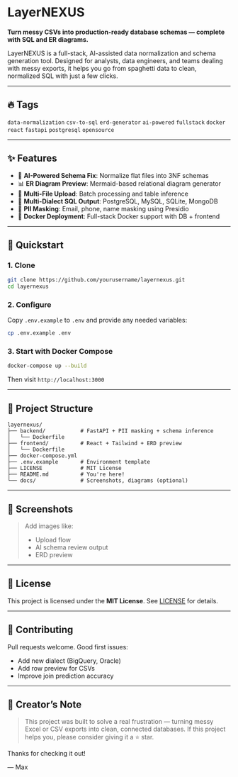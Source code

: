 # LayerNEXUS

**Turn messy CSVs into production-ready database schemas — complete with SQL and ER diagrams.**

LayerNEXUS is a full-stack, AI-assisted data normalization and schema generation tool. Designed for analysts, data engineers, and teams dealing with messy exports, it helps you go from spaghetti data to clean, normalized SQL with just a few clicks.

---

## 🔥 Tags

`data-normalization` `csv-to-sql` `erd-generator` `ai-powered` `fullstack` `docker` `react` `fastapi` `postgresql` `opensource`

---

## ✨ Features

- 🧠 **AI-Powered Schema Fix**: Normalize flat files into 3NF schemas
- 📊 **ER Diagram Preview**: Mermaid-based relational diagram generator
- 📂 **Multi-File Upload**: Batch processing and table inference
- 💾 **Multi-Dialect SQL Output**: PostgreSQL, MySQL, SQLite, MongoDB
- 🔐 **PII Masking**: Email, phone, name masking using Presidio
- 🐳 **Docker Deployment**: Full-stack Docker support with DB + frontend

---

## 🚀 Quickstart

### 1. Clone
```bash
git clone https://github.com/yourusername/layernexus.git
cd layernexus
```

### 2. Configure
Copy `.env.example` to `.env` and provide any needed variables:
```bash
cp .env.example .env
```

### 3. Start with Docker Compose
```bash
docker-compose up --build
```
Then visit `http://localhost:3000`

---

## 📁 Project Structure

```
layernexus/
├── backend/           # FastAPI + PII masking + schema inference
│   └── Dockerfile
├── frontend/          # React + Tailwind + ERD preview
│   └── Dockerfile
├── docker-compose.yml
├── .env.example       # Environment template
├── LICENSE            # MIT License
├── README.md          # You're here!
└── docs/              # Screenshots, diagrams (optional)
```

---

## 📸 Screenshots

> Add images like:
> - Upload flow
> - AI schema review output
> - ERD preview

---

## 📜 License

This project is licensed under the **MIT License**. See [LICENSE](./LICENSE) for details.

---

## 🤝 Contributing

Pull requests welcome. Good first issues:
- Add new dialect (BigQuery, Oracle)
- Add row preview for CSVs
- Improve join prediction accuracy

---

## 💬 Creator’s Note

> This project was built to solve a real frustration — turning messy Excel or CSV exports into clean, connected databases.
> If this project helps you, please consider giving it a ⭐ star.

Thanks for checking it out!

— Max
